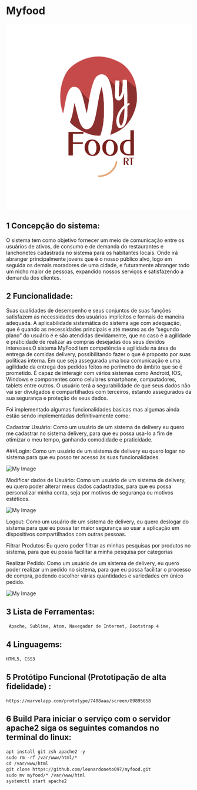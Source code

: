 # Myfood
![My Image](img/logo.png)
## 1 Concepção do sistema:

  O sistema tem como objetivo fornecer um meio de comunicação entre os usuários de ativos, de consumo e de demanda do restaurantes e lanchonetes cadastrada no sistema para os habitantes locais. Onde irá abranger principalmente jovens que é o nosso público alvo, logo em seguida os demais moradores de uma cidade, e futuramente abranger todo um nicho maior de pessoas, expandido nossos serviços e satisfazendo a demanda dos clientes.

## 2 Funcionalidade:

  Suas qualidades de desempenho e seus conjuntos de suas funções satisfazem as necessidades dos usuários implícitos e formais de maneira adequada. A aplicabilidade sistemática do sistema age com adequação, que é quando as necessidades principais e até mesmo as de “segundo plano” do usuário é e são atendidas devidamente, que no caso é a agilidade e praticidade de realizar as compras desejadas dos seus devidos interesses.O sistema MyFood tem competência e agilidade na área de entrega de comidas delivery, possibilitando fazer o que é proposto por suas políticas interna. Em que seja assegurada uma boa comunicação e uma agilidade da entrega dos pedidos feitos no perímetro do âmbito que se é prometido.
  É capaz de interagir com vários sistemas como Android, IOS, Windows e componentes como celulares smartphone, computadores, tablets entre outros. O usuário terá a segurabilidade de que seus dados não vai ser divulgados e compartilhados com terceiros, estando assegurados da sua segurança e proteção de seus dados.

Foi implementado algumas funcionalidades basicas mas algumas ainda estão sendo implementadas definitivamente como: 

Cadastrar Usuário: Como um usuário de um sistema de delivery eu quero me cadastrar no sistema delivery, para que eu possa usa-lo a fim de otimizar o meu tempo, ganhando comodidade e praticidade.

###Login: Como um usuário de um sistema de  delivery eu quero logar no sistema para que eu posso ter acesso às suas funcionalidades. 

![My Image](img/logon.png) 

Modificar dados de Usuário: Como um usuário de um sistema de delivery, eu quero poder alterar meus dados cadastrados, para que eu possa personalizar minha conta, seja por motivos de segurança ou motivos estéticos.

![My Image](img/modify.png) 
 
Logout: Como um usuário de um sistema de  delivery, eu quero deslogar do sistema para que eu possa ter maior segurança ao usar a aplicação em dispositivos compartilhados com outras pessoas.

Filtrar Produtos: Eu quero poder filtrar as minhas pesquisas por produtos no sistema, para que eu possa facilitar a minha pesquisa por categorias

Realizar Pedido: Como um usuário de um sistema de  delivery, eu quero poder realizar um pedido no sistema, para que eu possa facilitar o processo de compra, podendo escolher várias quantidades e variedades em único pedido.

![My Image](img/realizarpedido.png) 

## 3 Lista de Ferramentas:
``` Apache, Sublime, Atom, Navegador de Internet, Bootstrap 4```
## 4 Linguagems:
```HTML5, CSS3```
## 5 Protótipo Funcional (Prototipação de alta fidelidade) : 
```https://marvelapp.com/prototype/7408aaa/screen/89895658```
## 6 Build Para iniciar o serviço com o servidor apache2 siga os seguintes comandos no terminal do linux: 
```
apt install git zsh apache2 -y
sudo rm -rf /var/www/html/*
cd /var/www/html
git clone https://github.com/leonardoneto097/myfood.git
sudo mv myfood/* /var/www/html
systemctl start apache2
```










